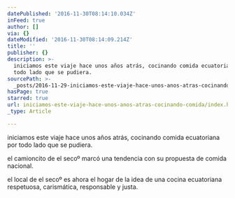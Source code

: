 ```yaml
---
datePublished: '2016-11-30T08:14:10.034Z'
inFeed: true
author: []
via: {}
dateModified: '2016-11-30T08:14:09.214Z'
title: ''
publisher: {}
description: >-
  iniciamos este viaje hace unos años atrás, cocinando comida ecuatoriana por
  todo lado que se pudiera. 
sourcePath: >-
  _posts/2016-11-29-iniciamos-este-viaje-hace-unos-anos-atras-cocinando-comida.md
hasPage: true
starred: true
url: iniciamos-este-viaje-hace-unos-anos-atras-cocinando-comida/index.html
_type: Article

---
```

iniciamos este viaje hace unos años atrás, cocinando comida ecuatoriana por todo lado que se pudiera. 

el camioncito de el secoº marcó una tendencia con su propuesta de comida nacional.

el local de el secoº es ahora el hogar de la idea de una cocina ecuatoriana respetuosa, carismática, responsable y justa.